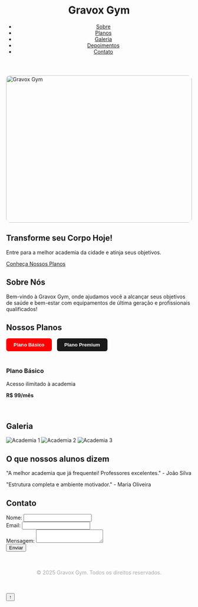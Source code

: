 <!DOCTYPE html>
<html lang="pt-br">
<head>
  <meta charset="UTF-8" />
  <meta name="viewport" content="width=device-width, initial-scale=1" />
  <title>Gravox Gym</title>
  <link rel="stylesheet" href="styles.css" />
  <style>
    /* Estilos básicos para o menu hamburger e tabs */  
    #menu-toggle {
      display: none;
      position: fixed;
      top: 15px;
      right: 20px;
      background: #ff0000;
      color: white;
      border: none;
      padding: 10px 15px;
      font-size: 24px;
      cursor: pointer;
      z-index: 1100;
      border-radius: 6px;
    }
    nav ul {
      transition: max-height 0.3s ease;
    }
    nav ul.active {
      max-height: 500px;
    }
    @media (max-width: 768px) {
      nav ul {
        max-height: 0;
        overflow: hidden;
        flex-direction: column;
        background: #000;
        position: fixed;
        top: 60px;
        right: 0;
        width: 200px;
        border-left: 4px solid #ff0000;
        padding: 20px;
        height: auto;
        z-index: 1000;
      }
      nav ul li {
        margin-bottom: 15px;
      }
      #menu-toggle {
        display: block;
      }
    }
    .tab-content {
      display: none;
      padding: 20px 0;
    }
    .tab-content.active {
      display: block;
    }
    .tab-button {
      cursor: pointer;
      background-color: #1a1a1a;
      border: none;
      padding: 10px 20px;
      margin-right: 10px;
      color: #fff;
      border-radius: 6px;
      font-weight: bold;
      transition: background-color 0.3s ease;
    }
    .tab-button.active,
    .tab-button:hover {
      background-color: #ff0000;
      color: white;
    }
  </style>
</head>
<body>
  <header>
    <h1>Gravox Gym</h1>
    <button id="menu-toggle" aria-label="Toggle menu">☰</button>
    <nav>
      <ul>
        <li><a href="#sobre">Sobre</a></li>
        <li><a href="#planos">Planos</a></li>
        <li><a href="#galeria">Galeria</a></li>
        <li><a href="#depoimentos">Depoimentos</a></li>
        <li><a href="#contato">Contato</a></li>
      </ul>
    </nav>
  </header>

  <div class="container">
    <section id="banner" class="card">
      <img src="gravox.png" alt="Gravox Gym" style="width: 100%; max-height: 400px; object-fit: cover; border-radius: 10px;">
      <h2>Transforme seu Corpo Hoje!</h2>
      <p>Entre para a melhor academia da cidade e atinja seus objetivos.</p>
      <a href="#planos" class="button">Conheça Nossos Planos</a>
    </section>
    <section id="sobre" class="card">
      <h2>Sobre Nós</h2>
      <p>Bem-vindo à Gravox Gym, onde ajudamos você a alcançar seus objetivos de saúde e bem-estar com equipamentos de última geração e profissionais qualificados!</p>
    </section>
    <section id="planos" class="card">
      <h2>Nossos Planos</h2>
      <div class="tabs">
        <button class="tab-button active" data-tab="plano-basico">Plano Básico</button>
        <button class="tab-button" data-tab="plano-premium">Plano Premium</button>
      </div>
      <div id="plano-basico" class="tab-content active">
        <h3>Plano Básico</h3>
        <p>Acesso ilimitado à academia</p>
        <p><strong>R$ 99/mês</strong></p>
      </div>
      <div id="plano-premium" class="tab-content">
        <h3>Plano Premium</h3>
        <p>Aulas e personal trainer incluídos</p>
        <p><strong>R$ 199/mês</strong></p>
      </div>
    </section>
    <section id="galeria" class="card">
      <h2>Galeria</h2>
      <div class="imagens">
        <img src="img1.jpg" alt="Academia 1" />
        <img src="img2.jpg" alt="Academia 2" />
        <img src="img3.jpg" alt="Academia 3" />
      </div>
    </section>
    <section id="depoimentos" class="card">
      <h2>O que nossos alunos dizem</h2>
      <div class="card">
        <p>"A melhor academia que já frequentei! Professores excelentes." - João Silva</p>
      </div>
      <div class="card">
        <p>"Estrutura completa e ambiente motivador." - Maria Oliveira</p>
      </div>
    </section>
    <section id="contato" class="card">
      <h2>Contato</h2>
      <form id="formContato">
        <div class="input-group">
          <label for="nome">Nome:</label>
          <input type="text" id="nome" name="nome" required />
        </div>
        <div class="input-group">
          <label for="email">Email:</label>
          <input type="email" id="email" name="email" required />
        </div>
        <div class="input-group">
          <label for="mensagem">Mensagem:</label>
          <textarea id="mensagem" name="mensagem" required></textarea>
        </div>
        <button type="submit" class="button">Enviar</button>
      </form>
    </section>
    <footer style="text-align:center; padding: 20px; color: #aaa;">
      <p>&copy; 2025 Gravox Gym. Todos os direitos reservados.</p>
    </footer>
  </div>

  <button id="voltarTopo" aria-label="Voltar ao topo">↑</button>

  <script>
    const menuToggle = document.querySelector('#menu-toggle');
    const navMenu = document.querySelector('nav ul');

    menuToggle.addEventListener('click', () => {
      navMenu.classList.toggle('active');
    });

    let slideIndex = 0;
    const slides = document.querySelectorAll('.imagens img');

    function showSlides() {
      slides.forEach(slide => {
        slide.style.display = 'none';
      });
      slideIndex++;
      if (slideIndex > slides.length) slideIndex = 1;
      slides[slideIndex - 1].style.display = 'block';
      setTimeout(showSlides, 4000);
    }

    if (slides.length > 0) {
      showSlides();
    }

    const tabButtons = document.querySelectorAll('.tab-button');
    const tabContents = document.querySelectorAll('.tab-content');

    tabButtons.forEach(button => {
      button.addEventListener('click', () => {
        const tabId = button.getAttribute('data-tab');
        tabButtons.forEach(btn => btn.classList.remove('active'));
        tabContents.forEach(content => content.classList.remove('active'));
        button.classList.add('active');
        document.getElementById(tabId).classList.add('active');
      });
    });

    const linksInternos = document.querySelectorAll('a[href^="#"]');
    linksInternos.forEach(link => {
      link.addEventListener('click', e => {
        e.preventDefault();
        const alvoId = link.getAttribute('href');
        const alvo = document.querySelector(alvoId);
        if (alvo) {
          alvo.scrollIntoView({ behavior: 'smooth' });
        }
      });
    });

    const form = document.getElementById('formContato');
    form.addEventListener('submit', e => {
      e.preventDefault();
      const nome = form.nome.value.trim();
      const email = form.email.value.trim();
      const mensagem = form.mensagem.value.trim();

      const regexEmail = /^[^\s@]+@[^\s@]+\.[^\s@]+$/;
      if (!nome || !email || !mensagem) {
        alert('Por favor, preencha todos os campos.');
        return;
      }
      if (!regexEmail.test(email)) {
        alert('Por favor, insira um email válido.');
        return;
      }
      alert('Mensagem enviada com sucesso! Retornaremos em breve.');
      form.reset();
    });

    const observer = new IntersectionObserver(entries => {
      entries.forEach(entry => {
        if (entry.isIntersecting) {
          entry.target.classList.add('animar');
        }
      });
    }, { threshold: 0.2 });

    document.querySelectorAll('.card').forEach(card => observer.observe(card));

    const voltarTopo = document.getElementById('voltarTopo');
    window.addEventListener('scroll', () => {
      voltarTopo.style.display = window.scrollY > 300 ? 'block' : 'none';
    });
    voltarTopo.addEventListener('click', () => {
      window.scrollTo({ top: 0, behavior: 'smooth' });
    });
  </script>
</body>
</html>

